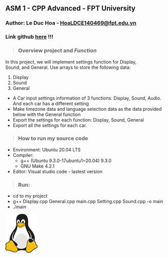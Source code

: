 ## ASM 1 - CPP Advanced - FPT University
### Author: Le Duc Hoa - HoaLDCE140469@fpt.edu.vn
### Link github [here](https://github.com/HoaLD20/CPP/tree/main/CPP201x_Project_2_hoaldFX02033) !!! 
> ### Overview project and ***Function***

In this project, we will implement settings function for Display, <br>
Sound, and General. Use arrays to store the following data:
1. Display
2. Sound
3. General

- A Car input settings information of 3 functions: Display, Sound, Audio. And each car has a different setting
- Make timezone data and language selection data as the data provided below with the General function
- Export the settings for each function: Display, Sound, General
- Export all the settings for each car.


> ### How to run my source code


- Environment: Ubuntu 20.04 LTS
- Compiler: 
  - g++ (Ubuntu 9.3.0-17ubuntu1~20.04) 9.3.0
  - GNU Make 4.2.1
- Editor: Visual studio code - lastest version
> ### Run:
  - cd to my project
  - g++ Display.cpp General.cpp main.cpp Setting.cpp Sound.cpp -o main
  - ./main 


![Tux, the Linux mascot](tux.png)